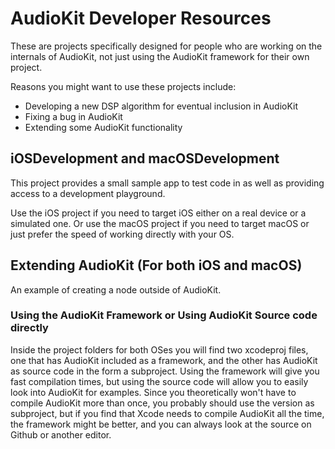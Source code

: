 # AudioKit Developer Resources

These are projects specifically designed for people who are working on the 
internals of AudioKit, not just using the AudioKit framework for their own project.

Reasons you might want to use these projects include:

* Developing a new DSP algorithm for eventual inclusion in AudioKit
* Fixing a bug in AudioKit
* Extending some AudioKit functionality 

## iOSDevelopment and macOSDevelopment

This project provides a small sample app to test code in as well as providing access to a development playground.

Use the iOS project if you need to target iOS either on a real device or a simulated one. Or use the macOS project if you need to target macOS or just prefer the speed of working directly with your OS.

## Extending AudioKit (For both iOS and macOS)

An example of creating a node outside of AudioKit.

### Using the AudioKit Framework or Using AudioKit Source code directly

Inside the project folders for both OSes you will find two xcodeproj files, one 
that has AudioKit included as a framework, and the other has AudioKit as source
code in the form a subproject.  Using the framework will give you fast compilation 
times, but using the source code will allow you to easily look into AudioKit for 
examples. Since you theoretically won't have to compile AudioKit more than once, 
you probably should use the version as subproject, but if you find that Xcode
needs to compile AudioKit all the time, the framework might be better, and you can
always look at the source on Github or another editor.
